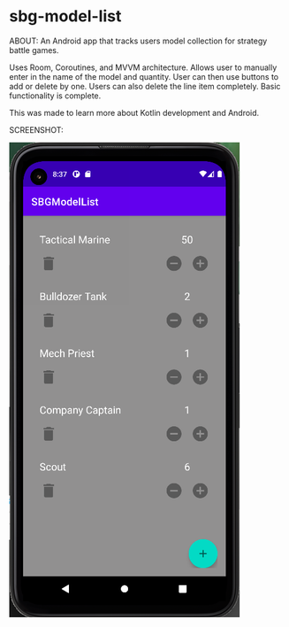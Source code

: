 # sbg-model-list

ABOUT:
An Android app that tracks users model collection for strategy battle games.

Uses Room, Coroutines, and MVVM architecture. Allows user to manually enter in the name of the model and quantity. User can then use buttons to add or delete by one. Users can also delete the line item completely. Basic functionality is complete.

This was made to learn more about Kotlin development and Android.

SCREENSHOT:

![One](https://raw.githubusercontent.com/amvitkus/sbg-model-list/master/sbgml1.png)
